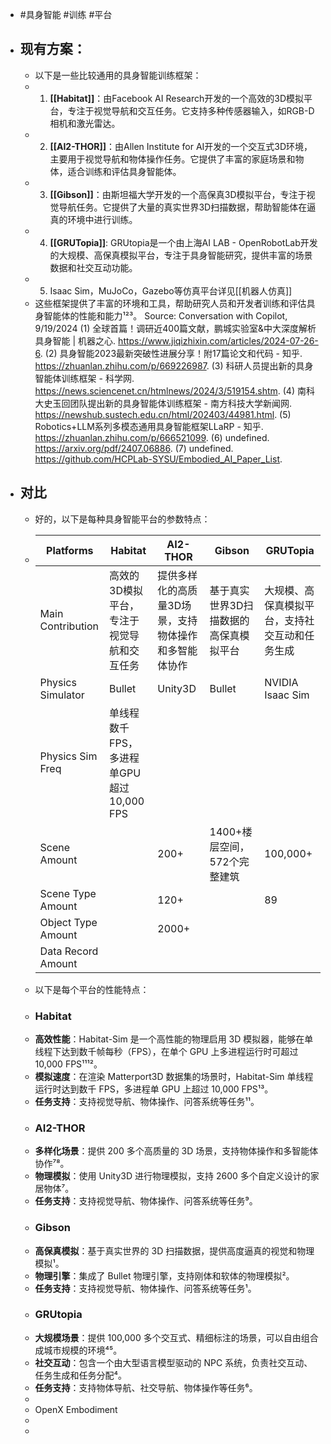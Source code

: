 - #具身智能 #训练 #平台
- ## 现有方案：
	- 以下是一些比较通用的具身智能训练框架：
	- 1. **[[Habitat]]**：由Facebook AI Research开发的一个高效的3D模拟平台，专注于视觉导航和交互任务。它支持多种传感器输入，如RGB-D相机和激光雷达。
	- 2. **[[AI2-THOR]]**：由Allen Institute for AI开发的一个交互式3D环境，主要用于视觉导航和物体操作任务。它提供了丰富的家庭场景和物体，适合训练和评估具身智能体。
	- 3. **[[Gibson]]**：由斯坦福大学开发的一个高保真3D模拟平台，专注于视觉导航任务。它提供了大量的真实世界3D扫描数据，帮助智能体在逼真的环境中进行训练。
	- 4. **[[GRUTopia]]**: GRUtopia是一个由上海AI LAB - OpenRobotLab开发的大规模、高保真模拟平台，专注于具身智能研究，提供丰富的场景数据和社交互动功能。
	- 5. Isaac Sim，MuJoCo，Gazebo等仿真平台详见[[机器人仿真]]
	- 这些框架提供了丰富的环境和工具，帮助研究人员和开发者训练和评估具身智能体的性能和能力¹²³。
	  Source: Conversation with Copilot, 9/19/2024
	  (1) 全球首篇！调研近400篇文献，鹏城实验室&中大深度解析具身智能 | 机器之心. https://www.jiqizhixin.com/articles/2024-07-26-6.
	  (2) 具身智能2023最新突破性进展分享！附17篇论文和代码 - 知乎. https://zhuanlan.zhihu.com/p/669226987.
	  (3) 科研人员提出新的具身智能体训练框架 - 科学网. https://news.sciencenet.cn/htmlnews/2024/3/519154.shtm.
	  (4) 南科大史玉回团队提出新的具身智能体训练框架 - 南方科技大学新闻网. https://newshub.sustech.edu.cn/html/202403/44981.html.
	  (5) Robotics+LLM系列多模态通用具身智能框架LLaRP - 知乎. https://zhuanlan.zhihu.com/p/666521099.
	  (6) undefined. https://arxiv.org/pdf/2407.06886.
	  (7) undefined. https://github.com/HCPLab-SYSU/Embodied_AI_Paper_List.
- ## 对比
	- 好的，以下是每种具身智能平台的参数特点：
	- | Platforms | Habitat | AI2-THOR | Gibson | GRUTopia |
	  |-|-|-|-|-|
	  | Main Contribution | 高效的3D模拟平台，专注于视觉导航和交互任务 | 提供多样化的高质量3D场景，支持物体操作和多智能体协作 | 基于真实世界3D扫描数据的高保真模拟平台 | 大规模、高保真模拟平台，支持社交互动和任务生成 |
	  | Physics Simulator | Bullet | Unity3D | Bullet | NVIDIA Isaac Sim |
	  | Physics Sim Freq | 单线程数千FPS，多进程单GPU超过10,000 FPS |  |  |  |
	  | Scene Amount |  | 200+ | 1400+楼层空间，572个完整建筑 | 100,000+ |
	  | Scene Type Amount |  | 120+ |  | 89 |
	  | Object Type Amount |  | 2000+ |  |  |
	  | Data Record Amount |  |  |  |  |
	- 以下是每个平台的性能特点：
	- ### Habitat
	- **高效性能**：Habitat-Sim 是一个高性能的物理启用 3D 模拟器，能够在单线程下达到数千帧每秒（FPS），在单个 GPU 上多进程运行时可超过 10,000 FPS¹¹¹²。
	- **模拟速度**：在渲染 Matterport3D 数据集的场景时，Habitat-Sim 单线程运行时达到数千 FPS，多进程单 GPU 上超过 10,000 FPS¹³。
	- **任务支持**：支持视觉导航、物体操作、问答系统等任务¹¹。
	- ### AI2-THOR
	- **多样化场景**：提供 200 多个高质量的 3D 场景，支持物体操作和多智能体协作⁷⁸。
	- **物理模拟**：使用 Unity3D 进行物理模拟，支持 2600 多个自定义设计的家居物体⁷。
	- **任务支持**：支持视觉导航、物体操作、问答系统等任务⁹。
	- ### Gibson
	- **高保真模拟**：基于真实世界的 3D 扫描数据，提供高度逼真的视觉和物理模拟¹。
	- **物理引擎**：集成了 Bullet 物理引擎，支持刚体和软体的物理模拟²。
	- **任务支持**：支持视觉导航、物体操作、问答系统等任务¹。
	- ### GRUtopia
	- **大规模场景**：提供 100,000 多个交互式、精细标注的场景，可以自由组合成城市规模的环境⁴⁵。
	- **社交互动**：包含一个由大型语言模型驱动的 NPC 系统，负责社交互动、任务生成和任务分配⁴。
	- **任务支持**：支持物体导航、社交导航、物体操作等任务⁶。
	-
	- OpenX Embodiment
	-
	-